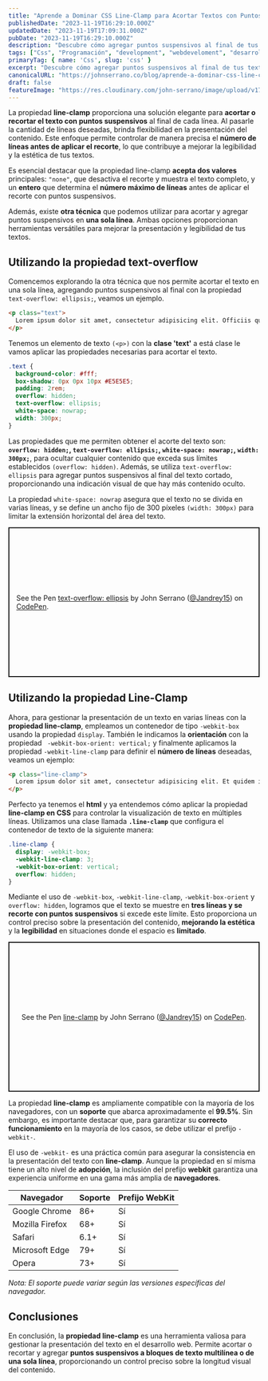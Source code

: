 ```yaml
---
title: "Aprende a Dominar CSS Line-Clamp para Acortar Textos con Puntos Suspensivos"
publishedDate: "2023-11-19T16:29:10.000Z"
updatedDate: "2023-11-19T17:09:31.000Z"
pubDate: "2023-11-19T16:29:10.000Z"
description: "Descubre cómo agregar puntos suspensivos al final de tus textos con la propiedad CSS Line-Clamp. Este tutorial te guiará paso a paso, enseñándote a acortar tus contenidos, mejorando así la experiencia del usuario y la estética de tu diseño web."
tags: ["Css", "Programación", "development", "webdeveloment", "desarrollo-web", "line-clamp", "line", "clamp", "clases", "class", "frontend", "front-end", "css"]
primaryTag: { name: 'Css', slug: 'css' }
excerpt: "Descubre cómo agregar puntos suspensivos al final de tus textos con la propiedad CSS Line-Clamp. Este tutorial te guiará paso a paso, enseñándote a acortar tus contenidos, mejorando así la experiencia del usuario y la estética de tu diseño web."
canonicalURL: "https://johnserrano.co/blog/aprende-a-dominar-css-line-clamp-para-acortar-textos-con-puntos-suspensivos"
draft: false
featureImage: "https://res.cloudinary.com/john-serrano/image/upload/v1700429793/John%20Serrano/Blog%20Post/aprende-a-dominar-css-line-clamp-para-acortar-textos-con-puntos-suspensivos/line-clamp-css_ujrjyv.jpg"
---
```


La propiedad **line-clamp** proporciona una solución elegante para **acortar o recortar el texto con puntos suspensivos** al final de cada línea. Al pasarle la cantidad de líneas deseadas, brinda flexibilidad en la presentación del contenido. Este enfoque permite controlar de manera precisa el **número de líneas antes de aplicar el recorte**, lo que contribuye a mejorar la legibilidad y la estética de tus textos.

Es esencial destacar que la propiedad line-clamp **acepta dos valores** principales: `"none"`, que desactiva el recorte y muestra el texto completo, y un **entero** que determina el **número máximo de líneas** antes de aplicar el recorte con puntos suspensivos.

Además, existe **otra técnica** que podemos utilizar para acortar y agregar puntos suspensivos en **una sola línea**. Ambas opciones proporcionan herramientas versátiles para mejorar la presentación y legibilidad de tus textos.

## Utilizando la propiedad text-overflow

Comencemos explorando la otra técnica que nos permite acortar el texto en una sola línea, agregando puntos suspensivos al final con la propiedad `text-overflow: ellipsis;`, veamos un ejemplo.

```html
<p class="text">
  Lorem ipsum dolor sit amet, consectetur adipisicing elit. Officiis quaerat cupiditate nesciunt explicabo repellat, sequi odit provident qui obcaecati fuga? Beatae atque temporibus quas. Accusamus consectetur, consequatur ratione aut perspiciatis.
</p>
```

Tenemos un elemento de texto `(<p>)` con la **clase 'text'** a está clase le vamos aplicar las propiedades necesarias para acortar el texto.

```css
.text {
  background-color: #fff;
  box-shadow: 0px 0px 10px #E5E5E5;
  padding: 2rem;
  overflow: hidden;
  text-overflow: ellipsis;
  white-space: nowrap;
  width: 300px;
}
```
Las propiedades que me permiten obtener el acorte del texto son: **`overflow: hidden;`, `text-overflow: ellipsis;`, `white-space: nowrap;`, `width: 300px;`**, para ocultar cualquier contenido que exceda sus límites establecidos `(overflow: hidden)`. Además, se utiliza `text-overflow: ellipsis` para agregar puntos suspensivos al final del texto cortado, proporcionando una indicación visual de que hay más contenido oculto. 

La propiedad `white-space: nowrap` asegura que el texto no se divida en varias líneas, y se define un ancho fijo de 300 píxeles `(width: 300px)` para limitar la extensión horizontal del área del texto.

<p class="codepen" data-height="300" data-theme-id="dark" data-default-tab="result" data-slug-hash="BaMYmvw" data-user="Jandrey15" style="height: 300px; box-sizing: border-box; display: flex; align-items: center; justify-content: center; border: 2px solid; margin: 1em 0; padding: 1em;">
  <span>See the Pen <a href="https://codepen.io/Jandrey15/pen/BaMYmvw">
  text-overflow: ellipsis</a> by John Serrano (<a href="https://codepen.io/Jandrey15">@Jandrey15</a>)
  on <a href="https://codepen.io">CodePen</a>.</span>
</p>
<script async src="https://cpwebassets.codepen.io/assets/embed/ei.js"></script>

## Utilizando la propiedad Line-Clamp

Ahora, para gestionar la presentación de un texto en varias líneas con la **propiedad line-clamp**, empleamos un contenedor de tipo `-webkit-box` usando la propiedad `display`. También le indicamos la **orientación** con la propiedad ` -webkit-box-orient: vertical;` y finalmente aplicamos la propiedad `-webkit-line-clamp` para definir el **número de líneas** deseadas, veamos un ejemplo:

```html
<p class="line-clamp">
  Lorem ipsum dolor sit amet, consectetur adipisicing elit. Et quidem iusto suscipit, earum natus ab cumque laudantium, reiciendis similique expedita at repellat odit rerum odio placeat nemo esse? Obcaecati, dolor?
</p>
```

Perfecto ya tenemos el **html** y ya entendemos cómo aplicar la propiedad **line-clamp en CSS** para controlar la visualización de texto en múltiples líneas. Utilizamos una clase llamada **`.line-clamp`** que configura el contenedor de texto de la siguiente manera:

```css
.line-clamp {
  display: -webkit-box;
  -webkit-line-clamp: 3;
  -webkit-box-orient: vertical;  
  overflow: hidden;
}

```

Mediante el uso de `-webkit-box`, `-webkit-line-clamp`, `-webkit-box-orient` y `overflow: hidden`, logramos que el texto se muestre en **tres líneas y se recorte con puntos suspensivos** si excede este límite. Esto proporciona un control preciso sobre la presentación del contenido, **mejorando la estética** y la **legibilidad** en situaciones donde el espacio es **limitado**.

<p class="codepen" data-height="300" data-theme-id="dark" data-default-tab="result" data-slug-hash="KKJQyOG" data-user="Jandrey15" style="height: 300px; box-sizing: border-box; display: flex; align-items: center; justify-content: center; border: 2px solid; margin: 1em 0; padding: 1em;">
  <span>See the Pen <a href="https://codepen.io/Jandrey15/pen/KKJQyOG">
  line-clamp</a> by John Serrano (<a href="https://codepen.io/Jandrey15">@Jandrey15</a>)
  on <a href="https://codepen.io">CodePen</a>.</span>
</p>
<script async src="https://cpwebassets.codepen.io/assets/embed/ei.js"></script>

La propiedad **line-clamp** es ampliamente compatible con la mayoría de los navegadores, con un **soporte** que abarca aproximadamente el **99.5%**. Sin embargo, es importante destacar que, para garantizar su **correcto funcionamiento** en la mayoría de los casos, se debe utilizar el prefijo `-webkit-`.

El uso de `-webkit-` es una práctica común para asegurar la consistencia en la presentación del texto con **line-clamp**. Aunque la propiedad en sí misma tiene un alto nivel de **adopción**, la inclusión del prefijo **webkit** garantiza una experiencia uniforme en una gama más amplia de **navegadores**.

| Navegador       | Soporte | Prefijo WebKit |
| --------------- | ------- | -------------- |
| Google Chrome   | 86+     | Sí             |
| Mozilla Firefox | 68+     | Sí             |
| Safari          | 6.1+    | Sí             |
| Microsoft Edge  | 79+     | Sí             |
| Opera           | 73+     | Sí             |

*Nota: El soporte puede variar según las versiones específicas del navegador.*

## Conclusiones

En conclusión, la **propiedad line-clamp** es una herramienta valiosa para gestionar la presentación del texto en el desarrollo web. Permite acortar o recortar y agregar **puntos suspensivos a bloques de texto multilínea o de una sola línea**, proporcionando un control preciso sobre la longitud visual del contenido.
